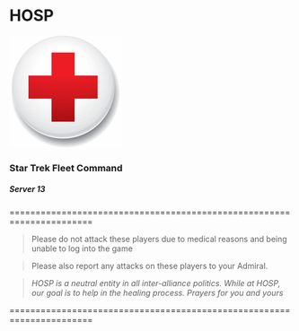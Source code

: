 # HOSP 
![HOSP](0.png) 

### Star Trek Fleet Command
##### Server 13
======================================================================

>Please do not attack these players due to medical reasons
>and being unable to log into the game

>Please also report any attacks on these players to your Admiral.

>_HOSP is a neutral entity in all inter-alliance politics._
>_While at HOSP, our goal is to help in the healing process._ 
>_Prayers for you and yours_

======================================================================
